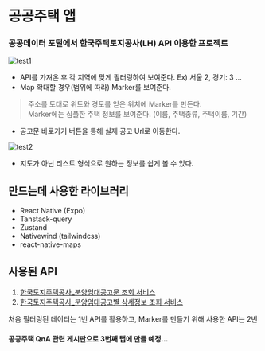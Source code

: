 # 공공주택 앱

### 공공데이터 포털에서 한국주택토지공사(LH) API 이용한 프로젝트   


![test1](https://github.com/wonlee6/public-housing/assets/21251988/c2f2994e-04b6-4bc5-8bc3-95d50c3168f0)

- API를 가져온 후 각 지역에 맞게 필터링하여 보여준다. Ex) 서울 2, 경기: 3 ...
- Map 확대할 경우(범위에 따라) Marker를 보여준다.
> 주소를 토대로 위도와 경도를 얻은 위치에 Marker를 만든다.   
> Marker에는 심플한 주택 정보를 보여준다. (이름, 주택종류, 주택이름, 기간)
- 공고문 바로가기 버튼을 통해 실제 공고 Url로 이동한다.


![test2](https://github.com/wonlee6/public-housing/assets/21251988/495a4f3e-8e50-4c31-9e9c-383d22cdee8d)

- 지도가 아닌 리스트 형식으로 원하는 정보를 쉽게 볼 수 있다.

## 만드는데 사용한 라이브러리
- React Native (Expo)
- Tanstack-query
- Zustand
- Nativewind (tailwindcss)
- react-native-maps

## 사용된 API
1. [한국토지주택공사_분양임대공고문 조회 서비스](https://www.data.go.kr/tcs/dss/selectApiDataDetailView.do?publicDataPk=15058530)
2. [한국토지주택공사_분양임대공고별 상세정보 조회 서비스](https://www.data.go.kr/tcs/dss/selectApiDataDetailView.do?publicDataPk=15057999)

처음 필터링된 데이터는 1번 API를 활용하고, Marker를 만들기 위해 사용한 API는 2번


#### 공공주택 QnA 관련 게시판으로 3번째 탭에 만들 예정...
